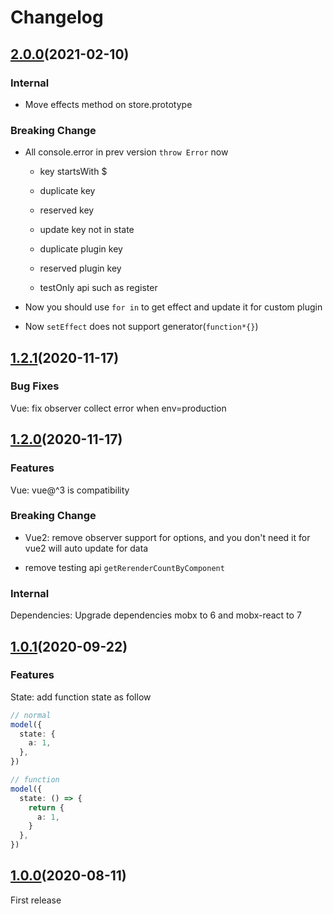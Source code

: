 # Changelog

## [2.0.0](https://github.com/umijs/neeko/releases/tag/2.0.0)(2021-02-10)

### Internal

- Move effects method on store.prototype

### Breaking Change

- All console.error in prev version `throw Error` now

  - key startsWith $
  - duplicate key
  - reserved key
  - update key not in state

  - duplicate plugin key
  - reserved plugin key

  - testOnly api such as register

- Now you should use `for in` to get effect and update it for custom plugin

- Now `setEffect` does not support generator(`function*{}`)

## [1.2.1](https://github.com/umijs/neeko/releases/tag/1.2.1)(2020-11-17)

### Bug Fixes

Vue: fix observer collect error when env=production

## [1.2.0](https://github.com/umijs/neeko/releases/tag/1.2.0)(2020-11-17)

### Features

Vue: vue@^3 is compatibility

### Breaking Change

- Vue2: remove observer support for options, and you don't need it for vue2 will auto update for data

- remove testing api `getRerenderCountByComponent`

### Internal

Dependencies: Upgrade dependencies mobx to 6 and mobx-react to 7

## [1.0.1](https://github.com/umijs/neeko/releases/tag/1.0.0)(2020-09-22)

### Features

State: add function state as follow

```typescript | pure
// normal
model({
  state: {
    a: 1,
  },
})

// function
model({
  state: () => {
    return {
      a: 1,
    }
  },
})
```

## [1.0.0](https://github.com/umijs/neeko/releases/tag/1.0.0)(2020-08-11)

First release
